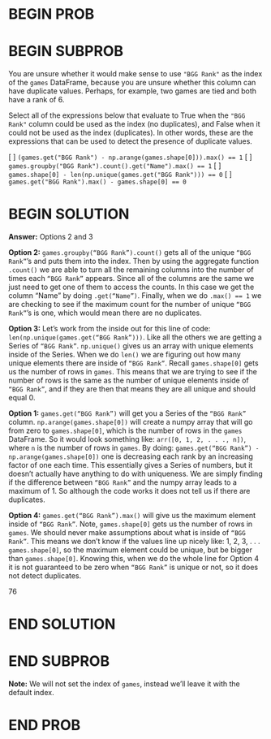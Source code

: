 # BEGIN PROB

# BEGIN SUBPROB
You are unsure whether it would make sense to use `"BGG Rank"` as the index of the `games` DataFrame, because you are unsure whether this column can have duplicate values. Perhaps, for example, two games are tied and both have a rank of 6.

Select all of the expressions below that evaluate to True when the `"BGG Rank"` column could be used as the index (no duplicates), and False when it could not be used as the index (duplicates). In other words, these are the expressions that can be used to detect the presence of duplicate values.

[ ] `(games.get("BGG Rank") - np.arange(games.shape[0])).max() == 1`
[ ] `games.groupby("BGG Rank").count().get("Name").max() == 1`
[ ] `games.shape[0] - len(np.unique(games.get("BGG Rank"))) == 0`
[ ] `games.get("BGG Rank").max() - games.shape[0] == 0`

# BEGIN SOLUTION

**Answer:** Options 2 and 3

**Option 2:** `games.groupby(“BGG Rank”).count()` gets all of the unique `“BGG Rank”`’s and puts them into the index. Then by using the aggregate function `.count()` we are able to turn all the remaining columns into the number of times each `“BGG Rank”` appears. Since all of the columns are the same we just need to get one of them to access the counts. In this case we get the column “Name” by doing `.get(“Name”)`. Finally, when we do `.max() == 1` we are checking to see if the maximum count for the number of unique `“BGG Rank”`’s is one, which would mean there are no duplicates.

**Option 3:** Let’s work from the inside out for this line of code: `len(np.unique(games.get(“BGG Rank”)))`. Like all the others we are getting a Series of `“BGG Rank”`. `np.unique()` gives us an array with unique elements inside of the Series. When we do `len()` we are figuring out how many unique elements there are inside of `“BGG Rank”`. Recall `games.shape[0]` gets us the number of rows in `games`. This means that we are trying to see if the number of rows is the same as the number of unique elements inside of `“BGG Rank”`, and if they are then that means they are all unique and should equal 0.

**Option 1:** `games.get(“BGG Rank”)` will get you a Series of the `“BGG Rank”` column. `np.arange(games.shape[0])` will create a numpy array that will go from zero to `games.shape[0]`, which is the number of rows in the `games` DataFrame. So it would look something like: `arr([0, 1, 2, . . ., n])`, where `n` is the number of rows in `games`. By doing: `games.get(“BGG Rank”) - np.arange(games.shape[0])` one is decreasing each rank by an increasing factor of one each time. This essentially gives a Series of numbers, but it doesn’t actually have anything to do with uniqueness. We are simply finding if the difference between `“BGG Rank”` and the numpy array leads to a maximum of 1. So although the code works it does not tell us if there are duplicates.

**Option 4:** `games.get(“BGG Rank”).max()` will give us the maximum element inside of `“BGG Rank”`. Note, `games.shape[0]` gets us the number of rows in `games`. We should never make assumptions about what is inside of `“BGG Rank”`. This means we don’t know if the values line up nicely like: 1, 2, 3, . . . `games.shape[0]`, so the maximum element could be unique, but be bigger than `games.shape[0]`. Knowing this, when we do the whole line for Option 4 it is not guaranteed to be zero when `“BGG Rank”` is unique or not, so it does not detect duplicates.

<average>76</average>

# END SOLUTION

# END SUBPROB

**Note:** We will not set the index of `games`, instead we’ll leave it with the default index.

# END PROB
